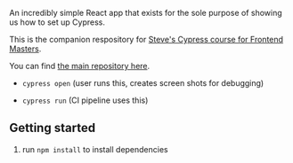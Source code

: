 An incredibly simple React app that exists for the sole purpose of showing us how to set up Cypress.

This is the companion respository for [Steve's Cypress course for Frontend Masters][course].

You can find [the main repository here][course].

[course]: https://github.com/stevekinney/cypress-examples

- `cypress open` (user runs this, creates screen shots for debugging)

- `cypress run` (CI pipeline uses this)

## Getting started

1. run `npm install` to install dependencies
